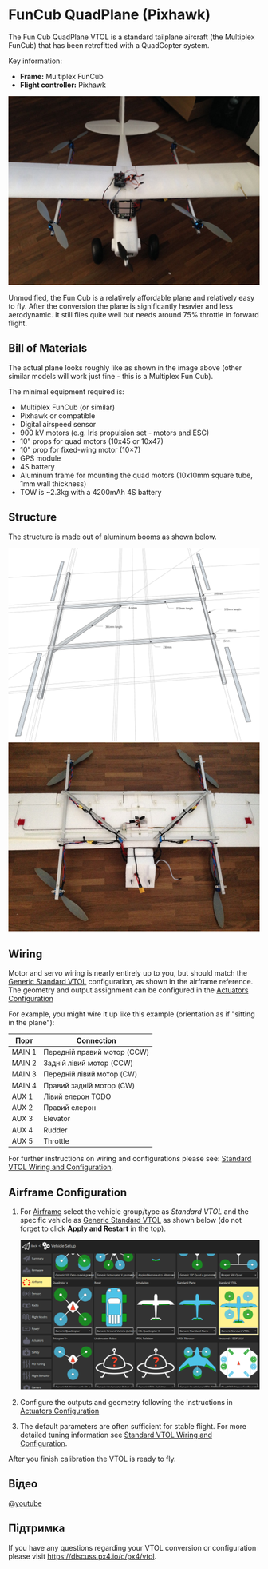 # FunCub QuadPlane (Pixhawk)

The Fun Cub QuadPlane VTOL is a standard tailplane aircraft (the Multiplex FunCub) that has been retrofitted with a QuadCopter system.

Key information:

- **Frame:** Multiplex FunCub
- **Flight controller:** Pixhawk

![Fun Cub VTOL](../../assets/airframes/vtol/funcub_pixhawk/fun_cub_vtol_complete.jpg)

Unmodified, the Fun Cub is a relatively affordable plane and relatively easy to fly. After the conversion the plane is significantly heavier and less aerodynamic. It still flies quite well but needs around 75% throttle in forward flight.


## Bill of Materials

The actual plane looks roughly like as shown in the image above (other similar models will work just fine - this is a Multiplex Fun Cub).

The minimal equipment required is:

- Multiplex FunCub (or similar)
- Pixhawk or compatible
- Digital airspeed sensor
- 900 kV motors (e.g. Iris propulsion set - motors and ESC)
- 10" props for quad motors (10x45 or 10x47)
- 10" prop for fixed-wing motor (10×7)
- GPS module
- 4S battery
- Aluminum frame for mounting the quad motors (10x10mm square tube, 1mm wall thickness)
- TOW is ~2.3kg with a 4200mAh 4S battery


## Structure

The structure is made out of aluminum booms as shown below.

![quad_frame](../../assets/airframes/vtol/funcub_pixhawk/fun_cub_aluminium_frame_for_vtol.jpg) ![Fun Cub -frame for vtol mounted](../../assets/airframes/vtol/funcub_pixhawk/fun_cub_aluminium_frame_for_vtol_mounted.jpg)

## Wiring

Motor and servo wiring is nearly entirely up to you, but should match the [Generic Standard VTOL](../airframes/airframe_reference.md#vtol_standard_vtol_generic_standard_vtol) configuration, as shown in the airframe reference. The geometry and output assignment can be configured in the [Actuators Configuration](../config/actuators.md#actuator-outputs)

For example, you might wire it up like this example (orientation as if "sitting in the plane"):


| Порт   | Connection                  |
| ------ | --------------------------- |
| MAIN 1 | Передній правий мотор (CCW) |
| MAIN 2 | Задній лівий мотор (CCW)    |
| MAIN 3 | Передній лівий мотор (CW)   |
| MAIN 4 | Правий задній мотор (CW)    |
| AUX 1  | Лівий елерон TODO           |
| AUX 2  | Правий елерон               |
| AUX 3  | Elevator                    |
| AUX 4  | Rudder                      |
| AUX 5  | Throttle                    |

For further instructions on wiring and configurations please see: [Standard VTOL Wiring and Configuration](../config_vtol/vtol_quad_configuration.md). <!-- replace with Pixhawk Wiring Quickstart -->

## Airframe Configuration

1. For [Airframe](../config/airframe.md) select the vehicle group/type as *Standard VTOL* and the specific vehicle as [Generic Standard VTOL](../airframes/airframe_reference.md#vtol_standard_vtol_generic_standard_vtol) as shown below (do not forget to click **Apply and Restart** in the top).

   ![QCG - Select Generic Standard VTOL](../../assets/qgc/setup/airframe/px4_frame_generic_standard_vtol.png)

1. Configure the outputs and geometry following the instructions in [Actuators Configuration](../config/actuators.md)
1. The default parameters are often sufficient for stable flight. For more detailed tuning information see [Standard VTOL Wiring and Configuration](../config_vtol/vtol_quad_configuration.md).

After you finish calibration the VTOL is ready to fly.


## Відео

@[youtube](https://youtu.be/4K8yaa6A0ks)


## Підтримка

If you have any questions regarding your VTOL conversion or configuration please visit <https://discuss.px4.io/c/px4/vtol>.

